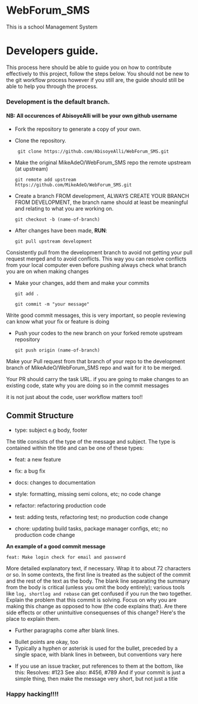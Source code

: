 # WebForum_SMS
This is a school Management System


# Developers guide.

This process here should be able to guide you on how to contribute effectively to this project, follow the steps below. You should not be new to the git workflow process however if you still are, the guide should still be able to help you through the process.

### Development is the default branch.

#### NB: All occurences of AbisoyeAlli will be your own github username

* Fork the repository to generate a copy of your own.

* Clone the repository.

   ```
    git clone https://github.com/AbisoyeAlli/WebForum_SMS.git
   ```
    
* Make the original MikeAdeO/WebForum_SMS repo the remote upstream (at upstream)
    ```
    git remote add upstream https://github.com/MikeAdeO/WebForum_SMS.git
    ```
* Create a branch FROM development, ALWAYS CREATE YOUR BRANCH FROM DEVELOPMENT, the branch name should at least be meaningful and relating to what you are working on. 

    ```
    git checkout -b (name-of-branch)
    ```

* After changes have been made, **RUN**:
    ```
    git pull upstream development
    ```
Consistently pull from the development branch to avoid not getting your pull request merged and to avoid conflicts.
This way you can resolve conflicts from your local computer even before pushing always check what branch you are on when making changes
 
* Make your changes, add them and make your commits

   ```
   git add .

   git commit -m "your message"
   ```
Write good commit messages, this is very important, so people reviewing can know what your fix or feature is doing

* Push your codes to the new branch on your forked remote upstream repository

    ```
    git push origin (name-of-branch)
   ```

Make your Pull request from that branch of your repo to the development branch of MikeAdeO/WebForum_SMS repo and wait for it to be merged.

Your PR should carry the task URL.
if you are going to make changes to an existing code, state why you are doing so in the commit messages

it is not just about the code, user workflow matters too!!

## Commit Structure

* type: subject e.g body, footer

The title consists of the type of the message and subject.
The type is contained within the title and can be one of these types:

* feat: a new feature

* fix: a bug fix

* docs: changes to documentation

* style: formatting, missing semi colons, etc; no code change

* refactor: refactoring production code

* test: adding tests, refactoring test; no production code change

* chore: updating build tasks, package manager configs, etc; no production code change

**An example of a good commit message**
    
    feat: Make login check for email and password

More detailed explanatory text, if necessary. Wrap it to about 72 characters or so. In some contexts, the first line is treated as the subject of the commit and the rest of the text as the body. The blank line separating the summary from the body is critical (unless you omit the body entirely); various tools like `log, shortlog and rebase` can get confused if you run the two together.
Explain the problem that this commit is solving. Focus on why you are making this change as opposed to how (the code explains that).
Are there side effects or other unintuitive consequenses of this change? Here's the place to explain them.

* Further paragraphs come after blank lines.
 - Bullet points are okay, too
 - Typically a hyphen or asterisk is used for the bullet, preceded
   by a single space, with blank lines in between, but conventions
   vary here
* If you use an issue tracker, put references to them at the bottom, like this:
Resolves: #123
See also: #456, #789
And if your commit is just a simple thing, then make the message very short, but not just a title

### Happy hacking!!!!

